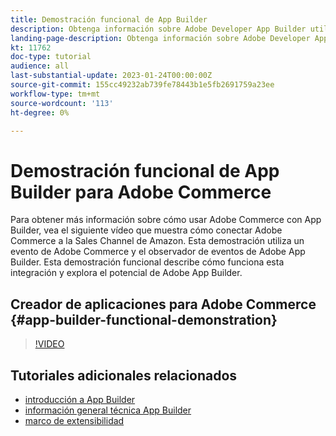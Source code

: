 ```yaml
---
title: Demostración funcional de App Builder
description: Obtenga información sobre Adobe Developer App Builder utilizado en Adobe Commerce con una demostración técnica
landing-page-description: Obtenga información sobre Adobe Developer App Builder utilizado en Adobe Commerce con una demostración técnica
kt: 11762
doc-type: tutorial
audience: all
last-substantial-update: 2023-01-24T00:00:00Z
source-git-commit: 155cc49232ab739fe78443b1e5fb2691759a23ee
workflow-type: tm+mt
source-wordcount: '113'
ht-degree: 0%

---
```



# Demostración funcional de App Builder para Adobe Commerce

Para obtener más información sobre cómo usar Adobe Commerce con App Builder, vea el siguiente vídeo que muestra cómo conectar Adobe Commerce a la Sales Channel de Amazon. Esta demostración utiliza un evento de Adobe Commerce y el observador de eventos de Adobe App Builder. Esta demostración funcional describe cómo funciona esta integración y explora el potencial de Adobe App Builder.

## Creador de aplicaciones para Adobe Commerce {#app-builder-functional-demonstration}

>[!VIDEO](https://video.tv.adobe.com/v/3413502)


## Tutoriales adicionales relacionados

- [introducción a App Builder](../app-builder/introduction-to-app-builder.md)
- [información general técnica App Builder](../app-builder/app-builder-technical-overview.md)
- [marco de extensibilidad](../app-builder/extensibility-framework-commerce-eventing.md)